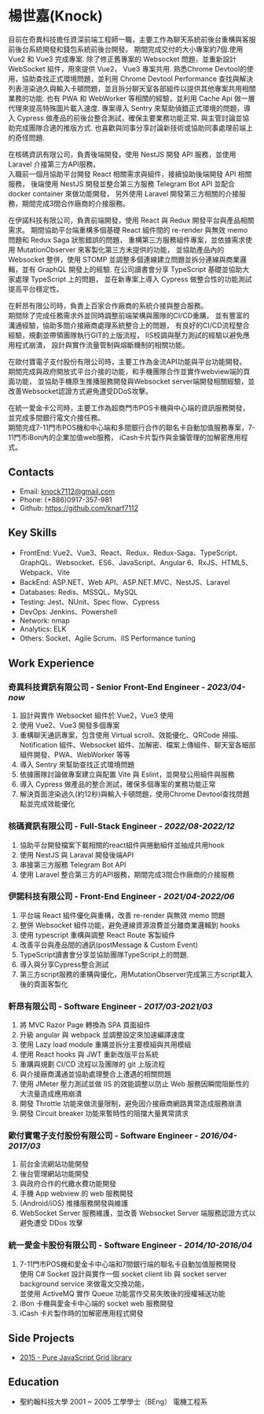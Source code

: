 # 楊世嘉(Knock)

目前在奇異科技擔任資深前端工程師一職，主要工作為聊天系統前後台重構與客服前後台系統開發和錢包系統前後台開發。
期間完成交付的大小專案約7個.使用 Vue2 和 Vue3 完成專案.
除了修正舊專案的 Websocket 問題，並重新設計 WebSocket 組件，用來提供 Vue2， Vue3 專案共用.
熟悉Chrome Devtool的使用，協助查找正式環境問題，並利用 Chrome Devtool Performance 查找與解決列表渲染過久與輸入卡頓問題，並且拆分聊天室各部組件以提供其他專案共用相關業務的功能.
也有 PWA 和 WebWorker 等相關的經驗，並利用 Cache Api 做一層代理來提高特殊圖片載入速度.
專案導入 Sentry 來幫助偵錯正式環境的問題，導入 Cypress 做產品的前後台整合測試，確保主要業務功能正常.
與主管討論並協助完成團隊合適的推版方式.
也喜歡與同事分享討論新技術或協助同事處理前端上的奇怪問題.

在核碼資訊有限公司，負責後端開發，使用 NestJS 開發 API 服務，並使用 Laravel 介接第三方API服務。  
入職前一個月協助平台開發 React 相關需求與組件，接續協助後端開發 API 相關服務，
後端使用 NestJS 開發並整合第三方服務 Telegram Bot API 並配合 docker container 來做功能開發，
另外使用 Laravel 開發第三方相關的介接服務，期間完成3間合作廠商的介接服務。

在伊諾科技有限公司，負責前端開發，使用 React 與 Redux 開發平台與產品相關需求。
期間協助平台端重構多個基礎 React 組件間的 re-render 與無效 memo 問題和 Redux Saga 狀態錯誤的問題，
重構第三方服務組件專案，並依據需求使用 MutationObserver 來客製化第三方未提供的功能，
並協助產品內的 Websocket 整併，使用 STOMP 並調整多個連線建立問題並拆分連線與商業邏輯，並有 GraphQL 開發上的經驗.
在公司讀書會分享 TypeScript 基礎並協助大家處理 TypeScript 上的問題，
並在新專案上導入 Cypress 做整合性的功能測試提高平台穩定性。

在軒昂有限公司時，負責上百家合作廠商的系統介接與整合服務。  
期間除了完成任務需求外並同時調整前端架構與團隊的CI/CD重購，
並有豐富的溝通經驗，協助多間介接廠商處理系統整合上的問題，
有良好的CI/CD流程整合經驗，規劃並帶領團隊執行GIT的上版流程，
IIS校調與壓力測試的經驗以避免應用程式崩潰，
設計與實作流量管制與熔斷機制的相關功能。  

在歐付寶電子支付股份有限公司時，主要工作為金流API功能與平台功能開發。  
期間完成與政府開放式平台介接的功能，和手機團隊合作並實作webview端的頁面功能，
並協助手機原生推播服務開發與Websocket server端開發相關經驗，並改善Websocket認證方式避免遭受DDoS攻擊。  

在統一愛金卡公司時，主要工作為超商門市POS卡機與中心端的資訊服務開發，並完成多間銀行電文介接任務。  
期間完成7-11門市POS機和中心端和多間銀行合作的聯名卡自動加值服務專案，7-11門市iBon內的企業加值web服務，
iCash卡片製作與金鑰管理的加解密應用程式。  

## Contacts

- Email: knock7112@gmail.com
- Phone: (+886)0917-357-981
- Github: <https://github.com/knarf7112>

## Key Skills

- FrontEnd: Vue2、Vue3、React、Redux、Redux-Saga、TypeScript、GraphQL、Websocket、ES6、JavaScript、Angular 6、RxJS、HTML5、Webpack、Vite
- BackEnd: ASP.NET、Web API、ASP.NET.MVC、NestJS、Laravel
- Databases: Redis、MSSQL、MySQL
- Testing: Jest、NUnit、Spec flow、Cypress
- DevOps: Jenkins、Powershell
- Network: nmap
- Analytics: ELK
- Others: Socket、Agile Scrum、IIS Performance tuning

## Work Experience

### 奇異科技資訊有限公司 - Senior Front-End Engineer - _2023/04-now_

  1. 設計與實作 Websocket 組件於 Vue2，Vue3 使用
  2. 使用 Vue2、Vue3 開發多個專案
  3. 重構聊天通訊專案，包含使用 Virtual scroll、效能優化、QRCode 掃描、Notification 組件、Websocket 組件、加解密、檔案上傳組件、聊天室各細部組件開發、PWA、WebWorker 等等
  4. 導入 Sentry 來幫助查找正式環境問題
  5. 依據團隊討論做專案建立與配置 Vite 與 Eslint，並開發公用組件與服務
  6. 導入 Cypress 做產品的整合測試，確保多個專案的業務功能正常
  7. 解決頁面渲染過久(約12秒)與輸入卡頓問題，使用Chrome Devtool查找問題點並完成效能優化

### 核碼資訊有限公司 - Full-Stack Engineer - _2022/08-2022/12_

  1. 協助平台開發檔案下載相關的react組件與捲動組件並抽成共用hook
  2. 使用 NestJS 與 Laraval 開發後端API
  3. 串接第三方服務 Telegram Bot API
  4. 使用 Laravel 整合第三方的API服務，期間完成3間合作廠商的介接服務  

### 伊諾科技有限公司 - Front-End Engineer - _2021/04-2022/06_

  1. 平台端 React 組件優化與重構，改善 re-render 與無效 memo 問題
  2. 整併 Websocket 組件功能，避免連線資源浪費並分離商業邏輯到 hooks
  3. 使用 typescript 重構與調整 React Route 客製組件
  4. 改善平台與產品間的通訊(postMessage & Custom Event)
  5. TypeScript讀書會分享並協助團隊TypeScript上的問題.
  6. 導入與分享Cypress整合測試
  7. 第三方script服務的重構與優化，用MutationObserver完成第三方script載入後的頁面客製化

### 軒昂有限公司 - Software Engineer - _2017/03-2021/03_

  1. 將 MVC Razor Page 轉換為 SPA 頁面組件
  2. 升級 angular 與 webpack 並調整設定來加速編譯速度
  3. 使用 Lazy load module 重購並拆分主要模組與共用模組
  4. 使用 React hooks 與 JWT 重新改版平台系統
  5. 重購與規劃 CI/CD 流程以及團隊的 git 上版流程
  6. 與介接廠商溝通並協助處理整合上遭遇的相關問題
  7. 使用 JMeter 壓力測試並做 IIS 的效能調整以防止 Web 服務因瞬間阻斷性的大流量造成應用崩潰
  8. 開發 Throttle 功能來做流量限制，避免因介接廠商網路異常造成服務崩潰
  9. 開發 Circuit breaker 功能來暫時性的阻擋大量異常請求

### 歐付寶電子支付股份有限公司 - Software Engineer - _2016/04-2017/03_

  1. 前台金流網站功能開發
  2. 後台管理網站功能開發
  3. 與政府合作的代繳水費功能開發
  4. 手機 App webview 的 web 服務開發
  5. (Android/iOS) 推播服務開發與維護
  6. WebSocket Server 服務維護，並改善 Websocket Server 端服務認證方式以避免遭受 DDos 攻擊

### 統一愛金卡股份有限公司 - Software Engineer - _2014/10-2016/04_

  1. 7-11門市POS機和愛金卡中心端和7間銀行端的聯名卡自動加值服務開發  
     使用 C# Socket 設計與實作一個 socket client lib 與 socket server background service 來做電文交換功能，  
     並使用 ActiveMQ 實作 Queue 功能當作交易失敗後的授權補送功能
  2. iBon 卡機與愛金卡中心端的 socket web 服務開發
  3. iCash 卡片製作時的加解密應用程式開發

## Side Projects

- [2015 - Pure JavaScript Grid library](https://knarf7112.github.io/)

## Education

- 聖約翰科技大學  2001 ~ 2005  工學學士（BEng）  電機工程系
